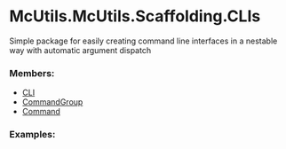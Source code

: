 # <a id="McUtils.McUtils.Scaffolding.CLIs">McUtils.McUtils.Scaffolding.CLIs</a>
    
Simple package for easily creating command line interfaces in a
nestable way with automatic argument dispatch

### Members:

  - [CLI](CLIs/CLI.md)
  - [CommandGroup](CLIs/CommandGroup.md)
  - [Command](CLIs/Command.md)

### Examples:

